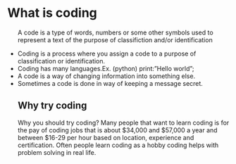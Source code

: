 <!DOCTYPE html>
<html>
<link>
<head>
  <style> 
    *{
      font-family: 'Comic Sans MS', 'cursive', sans-serif:
    }
<title>Creating Website using Coding</title>

<link href="style.css" type="text/css" rel="stylesheet">
  </style>
</head>
<body>
<h1>What is coding</h1>
<p> 
<ul>
<p>A code is a type of words, numbers or some other symbols used to represent a text of the purpose of classifiction and/or identification</p>
  <li>Coding is a process where you assign a code to a purpose of classification or identification.</li>
  <li>Coding has many languages.Ex. (python) print:”Hello world”;</li>
  <li>A code is a way of changing information into something else.</li>
  <li>Sometimes a code is done in way of keeping a message secret.</li>
<h2>Why try coding</h2>
<p> Why you should try coding? Many people that want to learn coding is for the pay of coding jobs that is about $34,000 and $57,000 a year and between $16-29 per hour based on location, experience and certification. Often people learn coding as a hobby coding helps with problem solving in real life.</p>
